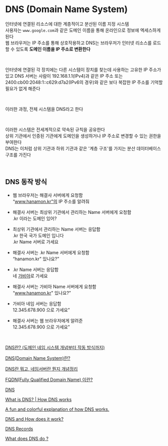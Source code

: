 # DNS (Domain Name System)
인터넷에 연결된 리소스에 대한 계층적이고 분산된 이름 지정 시스템<br>
사용자는 `www.google.com`과 같은 도메인 이름을 통해 온라인으로 정보에 엑세스하게된다<br>
웹 브라우저는 IP 주소를 통해 상호작용하고 DNS는 브라우저가 인터넷 리소스를 로드할 수 있도록 **도메인 이름을 IP 주소로 변환한다**

<br>

인터넷에 연결된 각 장치에는 다른 시스템이 장치를 찾는데 사용하는 고유한 IP 주소가 있고 DNS 서버는 사람이 192.168.1.1(IPv4)과 같은 IP 주소 또는 2400:cb00:2048:1::c629:d7a2(IPv6의 경우)와 같은 보다 복잡한 IP 주소를 기억할 필요가 없게 해준다

<br>

이러한 과정, 전체 시스템을 DNS라고 한다

<br>

이러한 시스템은 전세계적으로 약속된 규칙을 공유한다<br>
상위 기관에서 인증된 기관에게 도메인을 생성하거나 IP 주소로 변경할 수 있는 권한을 부여한다<br>
DNS는 이처럼 상위 기관과 하위 기관과 같은 '계층 구조'를 가지는 분산 데이터베이스 구조를 가진다

<br>

## DNS 동작 방식
- 웹 브라우저는 해결사 서버에게 요청함<br>
“www.hanamon.kr"의 IP 주소를 알려줘

- 해결사 서버는 최상위 기관에서 관리하는 Name 서버에게 요청함<br>
.kr 이라는 도메인 있어?

- 최상위 기관에서 관리하는 Name 서버는 응답함<br>
.kr 한국 국가 도메인 입니다<br>
.kr Name 서버로 가세요

- 해결사 서버는 .kr Name 서버에게 요청함<br>
“hanamon.kr" 있나요?”

- .kr Name 서버는 응답함<br>
네 [가비아](https://www.gabia.com/?utm_source=google&utm_medium=cpc&utm_term=%25EA%25B0%2580%25EB%25B9%2584%25EC%2595%2584&utm_campaign=%25EA%25B0%2580%25EB%25B9%2584%25EC%2595%2584)로 가세요


- 해결사 서버는 가비아 Name 서버에게 요청함<br>
“www.hanamon.kr" 있나요?”


- 가비아 네임 서버는 응답함<br>
12.345.678.900 으로 가세요”

- 해결사 서버는 웹 브라우저에게 알려준<br>
12.345.678.900 으로 가세요”

<br>

[DNS란? (도메인 네임 시스템 개념부터 작동 방식까지)](https://hanamon.kr/dns%EB%9E%80-%EB%8F%84%EB%A9%94%EC%9D%B8-%EB%84%A4%EC%9E%84-%EC%8B%9C%EC%8A%A4%ED%85%9C-%EA%B0%9C%EB%85%90%EB%B6%80%ED%84%B0-%EC%9E%91%EB%8F%99-%EB%B0%A9%EC%8B%9D%EA%B9%8C%EC%A7%80/)

[DNS(Domain Name System)란?](https://m.blog.naver.com/PostView.naver?isHttpsRedirect=true&blogId=gaegurijump&logNo=110186376474)

[DNS란 뭐고, 네임서버란 뭔지 개념정리](https://gentlysallim.com/dns%EB%9E%80-%EB%AD%90%EA%B3%A0-%EB%84%A4%EC%9E%84%EC%84%9C%EB%B2%84%EB%9E%80-%EB%AD%94%EC%A7%80-%EA%B0%9C%EB%85%90%EC%A0%95%EB%A6%AC/)

[FQDN(Fully Qualified Domain Name) 이란?](https://onlywis.tistory.com/14)

[DNS](https://developer.mozilla.org/en-US/docs/Glossary/DNS)

[What is DNS? | How DNS works](https://www.cloudflare.com/en-gb/learning/dns/what-is-dns/)

[A fun and colorful explanation of how DNS works.](https://howdns.works/)

[DNS and How does it work?](https://www.youtube.com/watch?v=Wj0od2ag5sk)

[DNS Records](https://www.youtube.com/watch?v=7lxgpKh_fRY)

[What does DNS do ?](https://www.youtube.com/watch?v=zEmUuNFBgN8&list=PLTk5ZYSbd9MhMmOiPhfRJNW7bhxHo4q-K)
